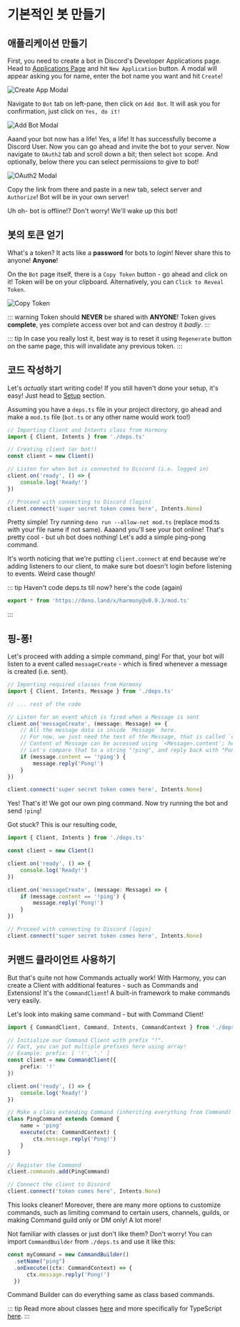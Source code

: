 # 기본적인 봇 만들기

## 애플리케이션 만들기

First, you need to create a bot in Discord's Developer Applications page. Head to [Applications Page](https://discord.com/developers/applications) and hit `New Application` button. A modal will appear asking you for name, enter the bot name you want and hit `Create`!

![Create App Modal](https://cdn.discordapp.com/attachments/454477785390514187/785084613122719764/unknown.png)

Navigate to `Bot` tab on left-pane, then click on `Add Bot`. It will ask you for confirmation, just click on `Yes, do it!`

![Add Bot Modal](https://cdn.discordapp.com/attachments/454477785390514187/785085429547925564/unknown.png)

Aaand your bot now has a life! Yes, a life! It has successfully become a Discord User.
Now you can go ahead and invite the bot to your server. Now navigate to `OAuth2` tab and scroll down a bit; then select `bot` scope. And optionally, below there you can select permissions to give to bot!

![OAuth2 Modal](https://cdn.discordapp.com/attachments/454477785390514187/785087861115453470/unknown.png)

Copy the link from there and paste in a new tab, select server and `Authorize`! Bot will be in your own server!

Uh oh- bot is offline!? Don't worry! We'll wake up this bot!

## 봇의 토큰 얻기

What's a token? It acts like a **password** for bots to *login*! Never share this to anyone! **Anyone**!

On the `Bot` page itself, there is a `Copy Token` button - go ahead and click on it! Token will be on your clipboard. Alternatively, you can `Click to Reveal Token`.

![Copy Token](https://cdn.discordapp.com/attachments/454477785390514187/785091642482360360/unknown.png)

::: warning
Token should **NEVER** be shared with **ANYONE**! Token gives **complete**, yes complete access over bot and can destroy it *badly*.
:::

::: tip
In case you really lost it, best way is to reset it using `Regenerate` button on the same page, this will invalidate any previous token.
:::

## 코드 작성하기

Let's *actually* start writing code! If you still haven't done your setup, it's easy! Just head to [Setup](../setup.md) section.

Assuming you have a `deps.ts` file in your project directory, go ahead and make a `mod.ts` file (`bot.ts` or any other name would work too!)

```ts
// Importing Client and Intents class from Harmony
import { Client, Intents } from './deps.ts'

// Creating client (or bot!)
const client = new Client()

// Listen for when bot is connected to Discord (i.e. logged in)
client.on('ready', () => {
    console.log('Ready!')
})

// Proceed with connecting to Discord (login)
client.connect('super secret token comes here', Intents.None)
```

Pretty simple! Try running `deno run --allow-net mod.ts` (replace mod.ts with your file name if not same). Aaaand you'll see your bot online! That's pretty cool - but uh bot does nothing! Let's add a simple ping-pong command.

It's worth noticing that we're putting `client.connect` at end because we're adding listeners to our client, to make sure bot doesn't login before listening to events. Weird case though!

::: tip
Haven't code deps.ts till now? here's the code (again)
```ts
export * from 'https://deno.land/x/harmony@v0.9.3/mod.ts'
```
:::

## 핑-퐁!

Let's proceed with adding a simple command, ping! For that, your bot will listen to a event called `messageCreate` - which is fired whenever a message is created (i.e. sent).

```ts
// Importing required classes from Harmony
import { Client, Intents, Message } from './deps.ts'

// ... rest of the code

// Listen for an event which is fired when a Message is sent
client.on('messageCreate', (message: Message) => {
    // All the message data is inside `Message` here.
    // For now, we just need the text of the Message, that is called `content`.
    // Content of Message can be accessed using `<Message>.content`; here message.content
    // Let's compare that to a string "!ping", and reply back with "Pong!"
    if (message.content == '!ping') {
        message.reply('Pong!')
    }
})

client.connect('super secret token comes here', Intents.None)
```

Yes! That's it! We got our own ping command. Now try running the bot and send `!ping`!

Got stuck? This is our resulting code,

```ts
import { Client, Intents } from './deps.ts'

const client = new Client()

client.on('ready', () => {
    console.log('Ready!')
})

client.on('messageCreate', (message: Message) => {
    if (message.content == '!ping') {
        message.reply('Pong!')
    }
})

// Proceed with connecting to Discord (login)
client.connect('super secret token comes here', Intents.None)
```

## 커맨드 클라이언트 사용하기

But that's quite not how Commands actually work! With Harmony, you can create a Client with additional features - such as Commands and Extensions! It's the `CommandClient`! A built-in framework to make commands very easily.

Let's look into making same command - but with Command Client!

```ts
import { CommandClient, Command, Intents, CommandContext } from './deps.ts'

// Initialize our Command Client with prefix "!".
// Fact, you can put multiple prefixes here using array!
// Example: prefix: [ '!', '.' ]
const client = new CommandClient({
    prefix: '!'
})

client.on('ready', () => {
    console.log('Ready!')
})

// Make a class extending Command (inheriting everything from Command)
class PingCommand extends Command {
    name = 'ping'
    execute(ctx: CommandContext) {
        ctx.message.reply('Pong!')
    }
}

// Register the Command
client.commands.add(PingCommand)

// Connect the client to Discord
client.connect('token comes here', Intents.None)
```

This looks cleaner! Moreover, there are many more options to customize commands, such as limiting command to certain users, channels, guilds, or making Command guild only or DM only! A lot more!

Not familiar with classes or just don't like them? Don't worry! You can import `CommandBuilder` from `./deps.ts` and use it like this:

```ts
const myCommand = new CommandBuilder()
  .setName("ping")
  .onExecute((ctx: CommandContext) => {
      ctx.message.reply('Pong!')
  })
```

Command Builder can do everything same as class based commands.

::: tip
Read more about classes [here](https://developer.mozilla.org/en-US/docs/Web/JavaScript/Reference/Classes) and more specifically for TypeScript [here](https://www.typescriptlang.org/docs/handbook/classes.html).
:::
